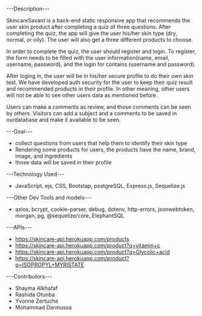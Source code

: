 
---Description---

SkincareSavant is a back-end static responsive app that recommends the user skin product after completing a quiz of three questions. 
After completing the quiz, the app will give the user his/her skin type (dry, normal, or oily). The user will also get a three different products to choose.

In order to complete the quiz, the user should register and login. To register, the form needs to be filled with the user information(name, email, username, password), and the login for contains (username and password).

After loging in, the user will be in his/her secure profile to do their own skin test. We have developed auth security for the user to keep their quiz result and recommended products in their profile. In other meaning, other users will not be able to see other users data as mentioned before.

Users can make a comments as review, and those comments can be seen by others. Visitors can add a subject and a comments to be saved in ourdatabase and make it available to be seen.


---Goal---

- collect questions from users that help them to identify their skin type
- Rendering some products for users, the products have the name, brand, image, and ingredients
- those data will be saved in their profile


---Technology Used---
- JavaScript, ejs, CSS, Bootstap, postgreSQL, Express.js, Sequelize.js


---Other Dev Tools and models---
- axios, bcrypt, cookie-parser, debug, dotenv, http-errors, jsonwebtoken, morgan, pg, @sequelize/core, ElephantSQL


---APIs---

- https://skincare-api.herokuapp.com/products
- https://skincare-api.herokuapp.com/product?q=vitamin+c
- https://skincare-api.herokuapp.com/product?q=Glycolic+acid
- https://skincare-api.herokuapp.com/product?q=ISOPROPYL+MYRISTATE



---Contributors---

- Shayma Alkhafaf
- Rashida Otunba
- Yvonne Zertuche
- Mohammad Darmussa










      

 





